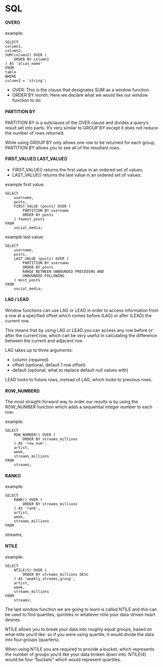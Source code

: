 # SQL

#### OVER()

example:

	SELECT 
   	column1,
   	column2,
   	SUM(column2) OVER (
      	ORDER BY column1
   	) AS 'alias_name'
	FROM
   	table
	WHERE
   	column3 = 'string';
		
- OVER: This is the clause that designates SUM as a window function.
- ORDER BY month: Here we declare what we would like our window function to do

#### PARTITION BY 
PARTITION BY is a subclause of the OVER clause and divides a query’s result set into parts. It’s very similar to GROUP BY except it does not reduce the number of rows returned.

While using GROUP BY only allows one row to be returned for each group, PARTITION BY allows you to see all of the resultant rows.

#### FIRST_VALUE() LAST_VALUE()

- FIRST_VALUE() returns the first value in an ordered set of values.
- LAST_VALUE() returns the last value in an ordered set of values.

example first value:

	SELECT
		username,
		posts,
		FIRST_VALUE (posts) OVER (
			PARTITION BY username 
			ORDER BY posts
		) fewest_posts
	FROM
		social_media;
		
example last value:

	SELECT
		username,
		posts,
		LAST_VALUE (posts) OVER (
			PARTITION BY username 
			ORDER BY posts
			RANGE BETWEEN UNBOUNDED PRECEDING AND 
			UNBOUNDED FOLLOWING
		) most_posts
	FROM
		social_media;

#### LAG / LEAD

Window functions can use LAG or LEAD in order to access information from a row at a specified offset which comes before (LAG) or after (LEAD) the current row.

This means that by using LAG or LEAD you can access any row before or after the current row, which can be very useful in calculating the difference between the current and adjacent row.

LAG takes up to three arguments:
- column (required)
- offset (optional, default 1 row offset)
- default (optional, what to replace default null values with)

LEAD looks to future rows, instead of LAG, which looks to previous rows.

#### ROW_NUMBER()

The most straight-forward way to order our results is by using the ROW_NUMBER function which adds a sequential integer number to each row.

example:

	SELECT 
		ROW_NUMBER() OVER (
			ORDER BY streams_millions
		) AS 'row_num', 
		artist, 
		week,
		streams_millions
	FROM
		streams;
		
#### RANK()

example:

	SELECT 
		RANK() OVER (
			ORDER BY streams_millions
		) AS 'rank', 
		artist, 
		week,
		streams_millions
	FROM
	

   streams;

#### NTILE

example:

	SELECT 
		NTILE(5) OVER (
			ORDER BY streams_millions DESC
		) AS 'weekly_streams_group', 
		artist, 
		week,
		streams_millions
	FROM
		streams;

The last window function we are going to learn is called NTILE and this can be used to find quartiles, quintiles or whatever ntile your data-driven heart desires.

NTILE allows you to break your data into roughly equal groups, based on what ntile you’d like: so if you were using quartile, it would divide the data into four groups (quarters).

When using NTILE you are required to provide a bucket, which represents the number of groups you’d like your data broken down into: NTILE(4) would be four “buckets” which would represent quartiles.

